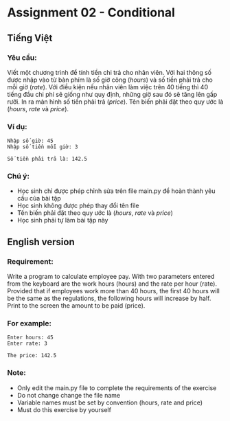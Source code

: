 # Assignment 02 - Conditional


## Tiếng Việt

### Yêu cầu:

Viết một chương trình để tính tiền chi trả cho nhân viên. Với hai thông số được nhập vào từ bàn phím là số giờ công (*hours*) và số tiền phải trả cho mỗi giờ (*rate*). Với điều kiện nếu nhân viên làm việc trên 40 tiếng thì 40 tiếng đầu chi phí sẽ giống như quy định, những giờ sau đó sẽ tăng lên gấp rưỡi. In ra màn hình số tiền phải trả (*price*). Tên biến phải đặt theo quy ước là (*hours*, *rate* và *price*).

### Ví dụ:

```
Nhập số giờ: 45
Nhập số tiền mỗi giờ: 3

Số tiền phải trả là: 142.5
```

### Chú ý:

- Học sinh chỉ được phép chỉnh sửa trên file main.py để hoàn thành yêu cầu của bài tập
- Học sinh không được phép thay đổi tên file
- Tên biến phải đặt theo quy ước là (*hours*, *rate* và *price*)
- Học sinh phải tự làm bài tập này

## English version

### Requirement:

Write a program to calculate employee pay. With two parameters entered from the keyboard are the work hours (hours) and the rate per hour (rate). Provided that if employees work more than 40 hours, the first 40 hours will be the same as the regulations, the following hours will increase by half. Print to the screen the amount to be paid (price).

### For example:

```
Enter hours: 45
Enter rate: 3

The price: 142.5
```

### Note:

- Only edit the main.py file to complete the requirements of the exercise
- Do not change change the file name
- Variable names must be set by convention (hours, rate and price)
- Must do this exercise by yourself
